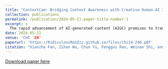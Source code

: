 ```yaml
---
title: "ContextCam: Bridging Context Awareness with Creative Human-AI Image Co-Creation"
collection: publications
permalink: /publication/2024-05-11-paper-title-number-1
excerpt: >
  The rapid advancement of AI-generated content (AIGC) promises to transform various aspects of human life significantly. This work particularly focuses on the potential of AIGC to revolutionize image creation, such as photography and self-expression. We introduce ContextCam, a novel human-AI image co-creation system that integrates context awareness with mainstream AIGC technologies like Stable Diffusion. ContextCam provides user's image creation process with inspiration by extracting relevant contextual data, and leverages Large Language Model-based (LLM) multi-agents to co-create images with the user. A study with 16 participants and 136 scenarios revealed that ContextCam was well-received, showcasing personalized and diverse outputs as well as interesting user behavior patterns. Participants provided positive feedback on their engagement and enjoyment when using ContextCam, and acknowledged its ability to inspire creativity.
date: 2024-05-11
venue: 'CHI '24'
paperurl: 'https://RidiculousRonZzz.github.io/files/chi24-240.pdf'
citation: "Xianzhe Fan, Zihan Wu, Chun Yu, Fenggui Rao, Weinan Shi, and Teng Tu. 2024. ContextCam: Bridging Context Awareness with Creative Human-AI Image Co-Creation. In Proceedings of the CHI Conference on Human Factors in Computing Systems (CHI '24), May 11–16, 2024, Honolulu, HI, USA. ACM, New York, NY, USA, 17 pages. https://doi.org/10.1145/3613904.3642129"
---
```

[Download paper here](https://RidiculousRonZzz.github.io/files/chi24-240.pdf)
